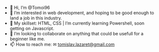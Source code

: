 - 👋 Hi, I’m @Tomoi96
- 👀 I’m interested in web development, and hoping to be good enough to land a job in this industry.
- 🌱 My skillset: HTML, CSS | I’m currently learning Powershell, soon getting on Javascript.
- 💞️ I’m looking to collaborate on anything that could be usefull for a beginner like me.
- 📫 How to reach me: ✉ tomislav.lazaret@gmail.com

<!---
Tomoi96/Tomoi96 is a ✨ special ✨ repository because its `README.md` (this file) appears on your GitHub profile.
You can click the Preview link to take a look at your changes.
--->
